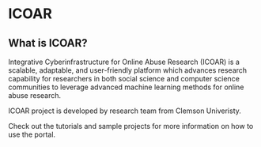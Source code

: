 # ICOAR

## What is ICOAR?
Integrative Cyberinfrastructure for Online Abuse Research (ICOAR) is a scalable, adaptable, and user-friendly platform which advances research capability for researchers in both social science and computer science communities to leverage advanced machine learning methods for online abuse research.

ICOAR project is developed by research team from Clemson Univeristy.


Check out the tutorials and sample projects for more information on how to use the portal.
